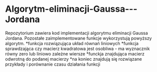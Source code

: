 # Algorytm-eliminacji-Gaussa---Jordana
Repozytorium zawiera kod implementacji algorytmu eliminacji Gaussa Jordana.
Pozostałe zaimplementowane funkcje wykorzystują powyższy algorytm.
*funkcja rozwiązująca układ równań liniowych
*funkcja sprawdzająca czy macierz kwadratowa jest osobliwa - ma wyznacznik równy zero lub liniowo zależne wiersze
*funckja znajdująca macierz odwrotną do podanej macierzy
*na koniec znajdują się rozwiązane przykłady i porównanie czasu działania funkcji 
